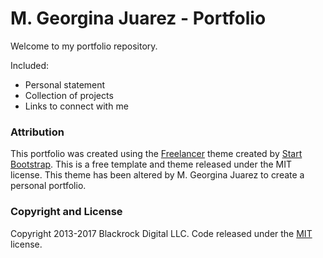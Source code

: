 # M. Georgina Juarez - Portfolio
Welcome to my portfolio repository.

Included:
* Personal statement
* Collection of projects
* Links to connect with me

### Attribution
This portfolio was created using the [Freelancer](https://startbootstrap.com/template-overviews/freelancer/) theme created by [Start Bootstrap](https://startbootstrap.com). This is a free template and theme released under the MIT license.
This theme has been altered by M. Georgina Juarez to create a personal portfolio.

### Copyright and License
Copyright 2013-2017 Blackrock Digital LLC. Code released under the [MIT](https://github.com/BlackrockDigital/startbootstrap-freelancer/blob/gh-pages/LICENSE) license.
